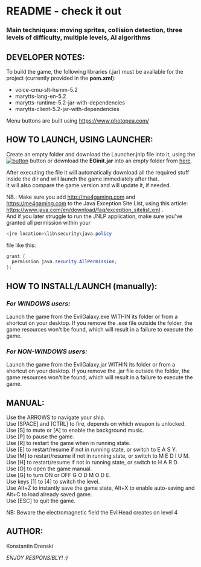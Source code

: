 # README - check it out

### Main techniques: moving sprites, collision detection, three levels of difficulty, multiple levels, AI algorithms

## DEVELOPER NOTES:
To build the game, the following libraries (.jar) must be available for the project (currently provided in the **pom.xml**):
- voice-cmu-slt-hsmm-5.2
- marytts-lang-en-5.2
- marytts-runtime-5.2-jar-with-dependencies
- marytts-client-5.2-jar-with-dependencies  

Menu buttons are built using https://www.photopea.com/  

## HOW TO LAUNCH, USING LAUNCHER:

Create an empty folder and download the Launcher.jnlp file into it, using the [![button](https://java.com/js/webstart.png)](https://me4gaming.com/LauncherEG/Launcher.jnlp) button or download the **EGinit.jar** into an empty folder from [here](https://github.com/Hunterszone/MyJavaGames/blob/master/EvilGalaxy/EGInit.jar?raw=true).  

After executing the file it will automatically download all the required stuff inside the dir 
and will launch the game immediately after that.  
It will also compare the game version and will update it, if needed.

NB.: Make sure you add http://me4gaming.com and https://me4gaming.com to the Java Exception Site List, using this article: https://www.java.com/en/download/faq/exception_sitelist.xml .  
And if you later struggle to run the JNLP application, make sure you've granted all permission within your 

```java
<jre location>\lib\security\java.policy
```
file like this:
  
```java
grant {
  permission java.security.AllPermission;
};
```

## HOW TO INSTALL/LAUNCH (manually):

### *For WINDOWS users:*   
Launch the game from the EvilGalaxy.exe WITHIN its folder or from a shortcut on your desktop. If you remove the .exe file outside the folder, the game resources won't be found, which will result in a failure to execute the game.

### *For NON-WINDOWS users:*   
Launch the game from the EvilGalaxy.jar WITHIN its folder or from a shortcut on your desktop. If you remove the .jar file outside the folder, the game resources won't be found, which will result in a failure to execute the game.



## MANUAL: 

Use the ARROWS to navigate your ship.   
Use [SPACE] and [CTRL] to fire, depends on which weapon is unlocked.  
Use [S] to mute or [A] to enable the background music.  
Use [P] to pause the game.  
Use [R] to restart the game when in running state.  
Use [E] to restart/resume if not in running state, or switch to E A S Y.  
Use [M] to restart/resume if not in running state, or switch to M E D I U M.  
Use [H] to restart/resume if not in running state, or switch to H A R D.  
Use [O] to open the game manual.  
Use [G] to turn ON or OFF G O D M O D E.  
Use keys [1] to [4] to switch the level.  
Use Alt+Z to instantly save the game state, Alt+X to enable auto-saving and Alt+C to load already saved game.   
Use [ESC] to quit the game.  

NB: Beware the electromagnetic field the EvilHead creates on level 4 

## AUTHOR: 

Konstantin Drenski


*ENJOY RESPONSIBLY! :)*
